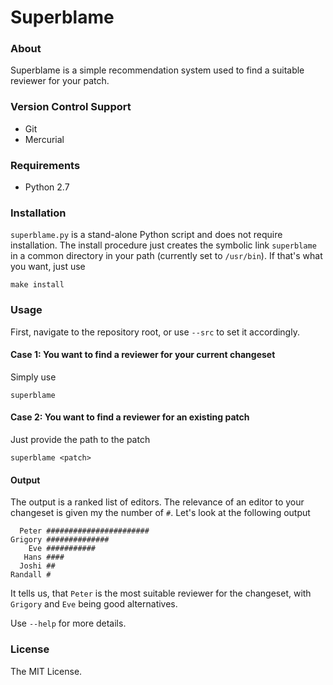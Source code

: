 # Superblame

### About
Superblame is a simple recommendation system used to find a suitable reviewer for
your patch.

### Version Control Support
* Git
* Mercurial

### Requirements
* Python 2.7

### Installation
`superblame.py` is a stand-alone Python script and does not require
installation. The install procedure just creates the symbolic link `superblame`
in a common directory in your path (currently set to `/usr/bin`).
If that's what you want, just use

    make install

### Usage
First, navigate to the repository root, or use `--src` to set it accordingly.

#### Case 1: You want to find a reviewer for your current changeset
Simply use

    superblame

#### Case 2: You want to find a reviewer for an existing patch
Just provide the path to the patch

    superblame <patch>

#### Output
The output is a ranked list of editors. The relevance of an editor to your
changeset is given my the number of `#`. Let's look at the following output

      Peter #######################
    Grigory ##############
        Eve ###########
       Hans ####
      Joshi ##
    Randall #

It tells us, that `Peter` is the most suitable reviewer for the changeset, with
`Grigory` and `Eve` being good alternatives.

Use `--help` for more details.

### License
The MIT License.
